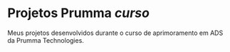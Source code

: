 # Projetos Prumma _*curso*_

 Meus projetos desenvolvidos durante o curso de aprimoramento em ADS  da Prumma Technologies. 
